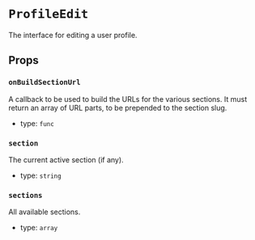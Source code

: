 `ProfileEdit`
=============

The interface for editing a user profile.

Props
-----

### `onBuildSectionUrl`

A callback to be used to build the URLs for the various sections. It must
return an array of URL parts, to be prepended to the section slug.

- type: `func`


### `section`

The current active section (if any).

- type: `string`


### `sections`

All available sections.

- type: `array`

